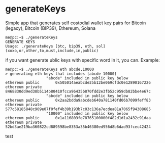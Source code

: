 # generateKeys
Simple app that generates self costodial wallet key pairs for Bitcoin (legacy), Bitcoin (BIP39), Ethereum, Solana<br>
```
me@pc:~$ ./generateKeys 
GENERATE KEYS
Usage: ./generateKeys [btc, bip39, eth, sol] (xoxo,or,other,to,must,include,in,public)
```
if you want generate ublic keys with specific word in it, you can.
Example:
```
me@pc:~$ ./generateKeys eth abcde,10000
> generating eth keys that includes [abcde 10000]
                  "abcde" included in public key below
ethereum public       0x505014aeabcde25b12be069cfdc0e12890167226
ethereum private      8468830dd9ed38b5114b80410fcca96435b870fdd2e3fb52c959db82bbe4e67c
                  "abcde" included in public key below
ethereum public       0x2aa2bdda9abcdeb640a781140fd06b7099feff83
ethereum private      577c58185848c909e07f0fef4b39b193b7c03c136a7ecdea81a7065f94308685
                  "10000" included in public key below
ethereum public       0x1a116803fe78765100000f482d1d1a2432c91daa
ethereum private      52bd3ae219ba360822cd889598be8353a35b46380ed956d8b6dad93fcec42424
```
test
